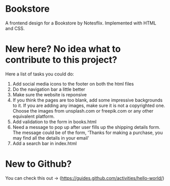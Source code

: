 # Bookstore
A frontend design for a Bookstore by Notesflix. Implemented with HTML and CSS.
# New here? No idea what to contribute to this project?
Here a list of tasks you could do:
1. Add social media icons to the footer on both the html files
2. Do the navigation bar a little better
3. Make sure the website is reponsive
4. If you think the pages are too blank, add some impressive backgrounds to it. If you are adding any images, make sure it is not a copyrighted one. Choose the images from unsplash.com or freepik.com or any other equivalent platform.
5. Add validation to the form in books.html
6. Need a message to pop up after user fills up the shipping details form. The message could be of the form, 'Thanks for making a purchase, you may find all the details in your email'
7. Add a search bar in index.html
# New to Github?
You can check this out -> (https://guides.github.com/activities/hello-world/)

